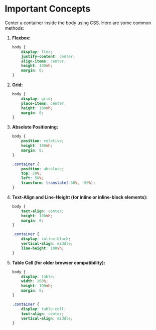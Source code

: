 
# Important Concepts

Center a container inside the body using CSS. Here are some common methods:

1. **Flexbox:**
   ```css
   body {
       display: flex;
       justify-content: center;
       align-items: center;
       height: 100vh;
       margin: 0;
   }
   ```

2. **Grid:**
   ```css
   body {
       display: grid;
       place-items: center;
       height: 100vh;
       margin: 0;
   }
   ```

3. **Absolute Positioning:**
   ```css
   body {
       position: relative;
       height: 100vh;
       margin: 0;
   }

   .container {
       position: absolute;
       top: 50%;
       left: 50%;
       transform: translate(-50%, -50%);
   }
   ```

4. **Text-Align and Line-Height (for inline or inline-block elements):**
   ```css
   body {
       text-align: center;
       height: 100vh;
       margin: 0;
   }

   .container {
       display: inline-block;
       vertical-align: middle;
       line-height: 100vh;
   }
   ```

5. **Table Cell (for older browser compatibility):**
   ```css
   body {
       display: table;
       width: 100%;
       height: 100vh;
       margin: 0;
   }

   .container {
       display: table-cell;
       text-align: center;
       vertical-align: middle;
   }
   ```

